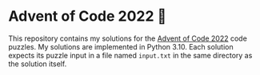 # Advent of Code 2022 🎄
This repository contains my solutions for the [Advent of Code 2022](https://adventofcode.com/2022) code puzzles. My solutions are implemented in Python 3.10. Each solution expects its puzzle input in a file named `input.txt` in the same directory as the solution itself.
